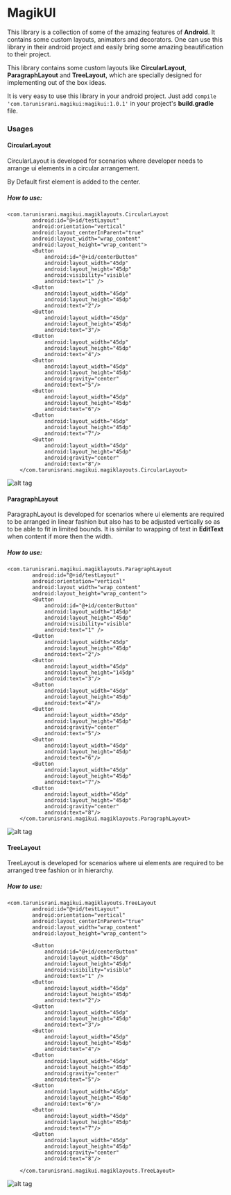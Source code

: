 # MagikUI
This library is a collection of some of the amazing features of **Android**. It contains some custom layouts, animators and decorators. One can use this library in their android project and easily bring some amazing beautification to their project.  

This library contains some custom layouts like **CircularLayout**, **ParagraphLayout** and **TreeLayout**, which are specially designed for implementing out of the box ideas.

It is very easy to use this library in your android project. Just add `compile 'com.tarunisrani.magikui:magikui:1.0.1'` in your project's **build.gradle** file.

### Usages

#### CircularLayout
CircularLayout is developed for scenarios where developer needs to arrange ui elements in a circular arrangement.

By Default first element is added to the center. 

##### How to use:
    <com.tarunisrani.magikui.magiklayouts.CircularLayout
            android:id="@+id/testLayout"
            android:orientation="vertical"
            android:layout_centerInParent="true"
            android:layout_width="wrap_content"
            android:layout_height="wrap_content">
            <Button
                android:id="@+id/centerButton"
                android:layout_width="45dp"
                android:layout_height="45dp"
                android:visibility="visible"
                android:text="1" />
            <Button
                android:layout_width="45dp"
                android:layout_height="45dp"
                android:text="2"/>
            <Button
                android:layout_width="45dp"
                android:layout_height="45dp"
                android:text="3"/>
            <Button
                android:layout_width="45dp"
                android:layout_height="45dp"
                android:text="4"/>
            <Button
                android:layout_width="45dp"
                android:layout_height="45dp"
                android:gravity="center"
                android:text="5"/>
            <Button
                android:layout_width="45dp"
                android:layout_height="45dp"
                android:text="6"/>
            <Button
                android:layout_width="45dp"
                android:layout_height="45dp"
                android:text="7"/>
            <Button
                android:layout_width="45dp"
                android:layout_height="45dp"
                android:gravity="center"
                android:text="8"/>
        </com.tarunisrani.magikui.magiklayouts.CircularLayout>
    
![alt tag](magikui/screenshot/circularlayout.png)
    
#### ParagraphLayout
ParagraphLayout is developed for scenarios where ui elements are required to be arranged in linear fashion but also has to be adjusted vertically so as to be able to fit in limited bounds. It is similar to wrapping of text in **EditText** when content if more then the width. 


##### How to use:
    <com.tarunisrani.magikui.magiklayouts.ParagraphLayout
            android:id="@+id/testLayout"
            android:orientation="vertical"
            android:layout_width="wrap_content"
            android:layout_height="wrap_content">
            <Button
                android:id="@+id/centerButton"
                android:layout_width="145dp"
                android:layout_height="45dp"
                android:visibility="visible"
                android:text="1" />
            <Button
                android:layout_width="45dp"
                android:layout_height="45dp"
                android:text="2"/>
            <Button
                android:layout_width="45dp"
                android:layout_height="145dp"
                android:text="3"/>
            <Button
                android:layout_width="45dp"
                android:layout_height="45dp"
                android:text="4"/>
            <Button
                android:layout_width="45dp"
                android:layout_height="45dp"
                android:gravity="center"
                android:text="5"/>
            <Button
                android:layout_width="45dp"
                android:layout_height="45dp"
                android:text="6"/>
            <Button
                android:layout_width="45dp"
                android:layout_height="45dp"
                android:text="7"/>
            <Button
                android:layout_width="45dp"
                android:layout_height="45dp"
                android:gravity="center"
                android:text="8"/>
        </com.tarunisrani.magikui.magiklayouts.ParagraphLayout>
    
![alt tag](magikui/screenshot/paragraphlayout.png)


#### TreeLayout
TreeLayout is developed for scenarios where ui elements are required to be arranged tree fashion or in hierarchy. 


##### How to use:
    <com.tarunisrani.magikui.magiklayouts.TreeLayout
            android:id="@+id/testLayout"
            android:orientation="vertical"
            android:layout_centerInParent="true"
            android:layout_width="wrap_content"
            android:layout_height="wrap_content">
    
            <Button
                android:id="@+id/centerButton"
                android:layout_width="45dp"
                android:layout_height="45dp"
                android:visibility="visible"
                android:text="1" />
            <Button
                android:layout_width="45dp"
                android:layout_height="45dp"
                android:text="2"/>
            <Button
                android:layout_width="45dp"
                android:layout_height="45dp"
                android:text="3"/>
            <Button
                android:layout_width="45dp"
                android:layout_height="45dp"
                android:text="4"/>
            <Button
                android:layout_width="45dp"
                android:layout_height="45dp"
                android:gravity="center"
                android:text="5"/>
            <Button
                android:layout_width="45dp"
                android:layout_height="45dp"
                android:text="6"/>
            <Button
                android:layout_width="45dp"
                android:layout_height="45dp"
                android:text="7"/>
            <Button
                android:layout_width="45dp"
                android:layout_height="45dp"
                android:gravity="center"
                android:text="8"/>
    
        </com.tarunisrani.magikui.magiklayouts.TreeLayout>

![alt tag](magikui/screenshot/treelayout.png)